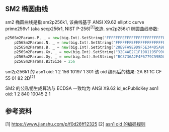 ## SM2 椭圆曲线

sm2 椭圆曲线是指 sm2p256k1, 该曲线基于 ANSI X9.62 elliptic curve prime256v1 (aka secp256r1, NIST P-256)<sup>[1]</sup>改造.
sm2p256k1 椭圆曲线参数:
```go
p256Sm2Params.P, _ = new(big.Int).SetString("FFFFFFFEFFFFFFFFFFFFFFFFFFFFFFFFFFFFFFFF00000000FFFFFFFFFFFFFFFF", 16)
	p256Sm2Params.N, _ = new(big.Int).SetString("FFFFFFFEFFFFFFFFFFFFFFFFFFFFFFFF7203DF6B21C6052B53BBF40939D54123", 16)
	p256Sm2Params.B, _ = new(big.Int).SetString("28E9FA9E9D9F5E344D5A9E4BCF6509A7F39789F515AB8F92DDBCBD414D940E93", 16)
	p256Sm2Params.Gx, _ = new(big.Int).SetString("32C4AE2C1F1981195F9904466A39C9948FE30BBFF2660BE1715A4589334C74C7", 16)
	p256Sm2Params.Gy, _ = new(big.Int).SetString("BC3736A2F4F6779C59BDCEE36B692153D0A9877CC62A474002DF32E52139F0A0", 16)
	p256Sm2Params.BitSize = 256
```

sm2p256k1 的 asn1 oid: 1 2 156 10197 1 301
该 oid 编码后的结果: 2A 81 1C CF 55 01 82 2D<sup>[2]</sup>

SM2 的公私钥生成算法与 ECDSA 一致均为 ANSI X9.62 id_ecPublicKey
asn1 oid: 1 2 840 10045 2 1







## 参考资料

[1] https://www.jianshu.com/p/f0d26ff12325
[2] [asn1 oid 的编码规则](https://blog.csdn.net/xiao628945/article/details/8006092)